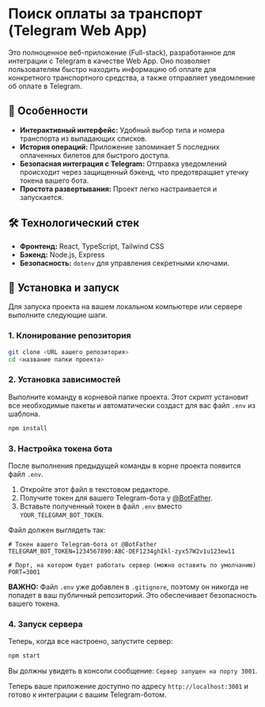 # Поиск оплаты за транспорт (Telegram Web App)

Это полноценное веб-приложение (Full-stack), разработанное для интеграции с Telegram в качестве Web App. Оно позволяет пользователям быстро находить информацию об оплате для конкретного транспортного средства, а также отправляет уведомление об оплате в Telegram.

## 🌟 Особенности

- **Интерактивный интерфейс:** Удобный выбор типа и номера транспорта из выпадающих списков.
- **История операций:** Приложение запоминает 5 последних оплаченных билетов для быстрого доступа.
- **Безопасная интеграция с Telegram:** Отправка уведомлений происходит через защищенный бэкенд, что предотвращает утечку токена вашего бота.
- **Простота развертывания:** Проект легко настраивается и запускается.

## 🛠️ Технологический стек

- **Фронтенд:** React, TypeScript, Tailwind CSS
- **Бэкенд:** Node.js, Express
- **Безопасность:** `dotenv` для управления секретными ключами.

## 🚀 Установка и запуск

Для запуска проекта на вашем локальном компьютере или сервере выполните следующие шаги.

### 1. Клонирование репозитория

```bash
git clone <URL вашего репозитория>
cd <название папки проекта>
```

### 2. Установка зависимостей

Выполните команду в корневой папке проекта. Этот скрипт установит все необходимые пакеты и автоматически создаст для вас файл `.env` из шаблона.

```bash
npm install
```

### 3. Настройка токена бота

После выполнения предыдущей команды в корне проекта появится файл `.env`.

1.  Откройте этот файл в текстовом редакторе.
2.  Получите токен для вашего Telegram-бота у [@BotFather](https://t.me/BotFather).
3.  Вставьте полученный токен в файл `.env` вместо `YOUR_TELEGRAM_BOT_TOKEN`.

Файл должен выглядеть так:

```env
# Токен вашего Telegram-бота от @BotFather
TELEGRAM_BOT_TOKEN=1234567890:ABC-DEF1234ghIkl-zyx57W2v1u123ew11

# Порт, на котором будет работать сервер (можно оставить по умолчанию)
PORT=3001
```

**ВАЖНО:** Файл `.env` уже добавлен в `.gitignore`, поэтому он никогда не попадет в ваш публичный репозиторий. Это обеспечивает безопасность вашего токена.

### 4. Запуск сервера

Теперь, когда все настроено, запустите сервер:

```bash
npm start
```

Вы должны увидеть в консоли сообщение: `Сервер запущен на порту 3001`.

Теперь ваше приложение доступно по адресу `http://localhost:3001` и готово к интеграции с вашим Telegram-ботом.

